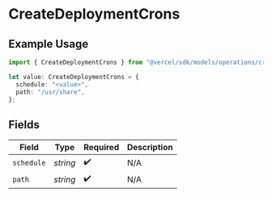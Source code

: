 # CreateDeploymentCrons

## Example Usage

```typescript
import { CreateDeploymentCrons } from "@vercel/sdk/models/operations/createdeployment.js";

let value: CreateDeploymentCrons = {
  schedule: "<value>",
  path: "/usr/share",
};
```

## Fields

| Field              | Type               | Required           | Description        |
| ------------------ | ------------------ | ------------------ | ------------------ |
| `schedule`         | *string*           | :heavy_check_mark: | N/A                |
| `path`             | *string*           | :heavy_check_mark: | N/A                |